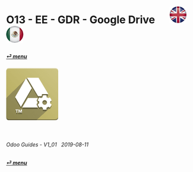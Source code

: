 # O13 - EE - GDR - Google Drive &nbsp;&nbsp;&nbsp;&nbsp; [![en-uk](/doc/img/flg/en-uk-flg-btn-sml.png)](/en-uk/o13/ee/gdr/en-uk-o13-ee-gdr-guides.md) [ ![es-mx](/doc/img/flg/es-mx-flg-btn-sml.png)](/es-mx/o13/ee/gdr/es-mx-o13-ee-gdr-guides.md)
#### [_&#x23CE; menu_](/en-uk/o13/ee/en-uk-o13-ee-guides-menu.md "Back to EE menu")  
### ![gdr](/doc/img/app/big/gdr.png)
[ⱽ¹²³⁴⁵⁶⁷⁸⁹⁰⁻]: # (ⱽ¹²³⁴⁵⁶⁷⁸⁹⁰⁻)

<br>

###### Odoo Guides - V1_01 &nbsp; 2019-08-11  
**[_&#x23CE; menu_](/en-uk/o13/ee/en-uk-o13-ee-guides-menu.md)**  
